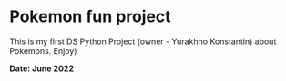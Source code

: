 # Pokemon fun project
This is my first DS Python Project (owner - Yurakhno Konstantin) about Pokemons. Enjoy)

**Date: June 2022**
